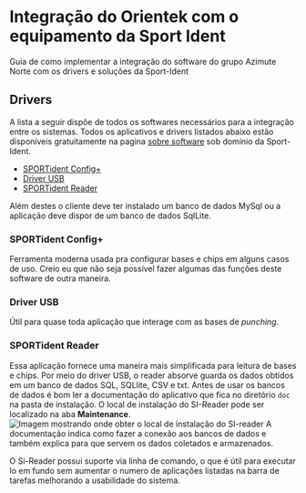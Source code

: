 
# Integração do Orientek com o equipamento da Sport Ident
Guia de como implementar a integração do software do grupo Azimute Norte com os drivers e soluções da Sport-Ident

## Drivers
 
A lista a seguir dispõe de todos os softwares necessários para a integração entre os sistemas. Todos os aplicativos e drivers listados abaixo estão disponíveis gratuitamente na pagina [sobre software](https://www.sportident.com/products.htm) sob domínio da Sport-Ident.
 
 - [SPORTident Config+](https://www.sportident.com/products.htm#software:sportident-config-plus)
- [Driver USB](https://www.sportident.com/products.html#software:usb-driver)
- [SPORTident Reader](https://www.sportident.com/products.html#software:usb-driver#software:sportident-reader)

Além destes o cliente deve ter instalado um banco de dados MySql ou a aplicação deve dispor de um banco de dados SqlLite.

### SPORTident Config+

Ferramenta moderna usada pra configurar bases e chips em alguns casos de uso. Creio eu que não seja possível fazer algumas das funções deste software de outra maneira.

### Driver USB 

Útil para quase toda aplicação que interage  com as bases de *punching*.

### SPORTident Reader

Essa aplicação fornece uma maneira mais simplificada para leitura de bases e chips. Por meio do driver USB,  o reader absorve guarda os dados obtidos em um banco de dados SQL, SQLlite, CSV e txt. Antes de usar os bancos de dados é bom ler a documentação do aplicativo que fica no diretório `doc` na pasta de instalação. O local de instalação do SI-Reader pode ser localizado na aba **Maintenance**.
![Imagem mostrando onde obter o local de instalação do SI-reader](https://raw.githubusercontent.com/JosoeSantos/OrientekDesktop/master/Docs/print-si-reader-installation.png?token=AfccRbtAvf4ZlQ0F_iTDQblxehvp5Qd_ks5cn81NwA==)
A documentação indica como fazer a conexão aos bancos de dados e também explica para que servem os dados coletados e armazenados.

O Si-Reader possui suporte via linha de comando, o que é útil para executar lo em fundo sem aumentar o numero de aplicações listadas na barra de tarefas melhorando a usabilidade do sistema. 

